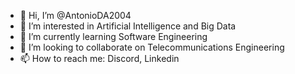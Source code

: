 - 👋 Hi, I’m @AntonioDA2004
- 👀 I’m interested in Artificial Intelligence and Big Data
- 🌱 I’m currently learning Software Engineering
- 💞️ I’m looking to collaborate on Telecommunications Engineering
- 📫 How to reach me: Discord, Linkedin

<!---
AntonioDA2004/AntonioDA2004 is a ✨ special ✨ repository because its `README.md` (this file) appears on your GitHub profile.
You can click the Preview link to take a look at your changes.
--->
